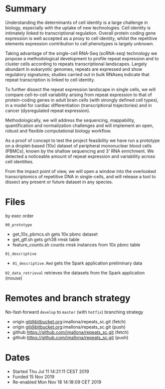 # Summary

Understanding the determinants of cell identity is a large challenge in biology, especially with the uptake of new technologies. Cell identity is  intimately linked to transcriptional regulation. Overall protein coding gene expression is well accepted as a proxy to cell identity, whilst the repetitive elements expression contribution to cell phenotypes is largely unknown.

Taking advantage of the single-cell RNA-Seq (scRNA-seq) technology we propose a methodological development to profile repeat expression and to cluster cells according to repeats transcriptional landscapes. Largely abundant in eukaryotic genomes, repeats are expressed and show regulatory signatures; studies carried out in bulk RNAseq indicate that repeat transcription is linked to cell identity.

To further dissect the repeat expression landscape in single cells, we will compare cell-to-cell variability arising from repeat expression to that of protein-coding genes in adult brain cells (with strongly defined cell types), in a model for cardiac differentiation (transcriptional trajectories) and in cancer (dysregulated repeat expression).

Methodologically, we will address the sequencing, mappability, quantification and normalization challenges and will implement an open, robust and flexible computational biology workflow.

As a proof of concept to test the project feasibility we have run a prototype on a droplet-based (10x) dataset of peripheral mononuclear blood cells (PBMCs), known by the shallow sequencing and 3' RNA enrichment. We detected a noticeable amount of repeat expression and variability across cell identities.

From the impact point of view, we will open a window into the overlooked transcriptomics of repetitive DNA in single-cells, and will release a tool to dissect any present or future dataset in any species.

# Files

by exec order

`00_prototype`
- get_10x_pbmcs.sh    gets 10x pbmc dataset
- get_gtf.sh          gets grh38 rmsk table
- feature_counts.sh   counts rmsk instances from 10x pbmc table

`01_descriptive`
- `01_descriptive.Rmd` gets the Spark application preliminary data

`02_data_retrieval` retrieves the datasets from the Spark application (mouse)

# Remotes and branch strategy

No-fast-forward `develop` to `master` (with `hotfix`) branching strategy

- origin	git@bitbucket.org:imallona/repeats_sc.git (fetch)
- origin	git@bitbucket.org:imallona/repeats_sc.git (push)
- github	https://github.com/imallona/repeats_sc.git (fetch)
- github	https://github.com/imallona/repeats_sc.git (push)

# Dates

- Started Thu Jul 11 14:21:11 CEST 2019
- Funded 15 Nov 2019
- Re-enabled Mon Nov 18 14:18:09 CET 2019
